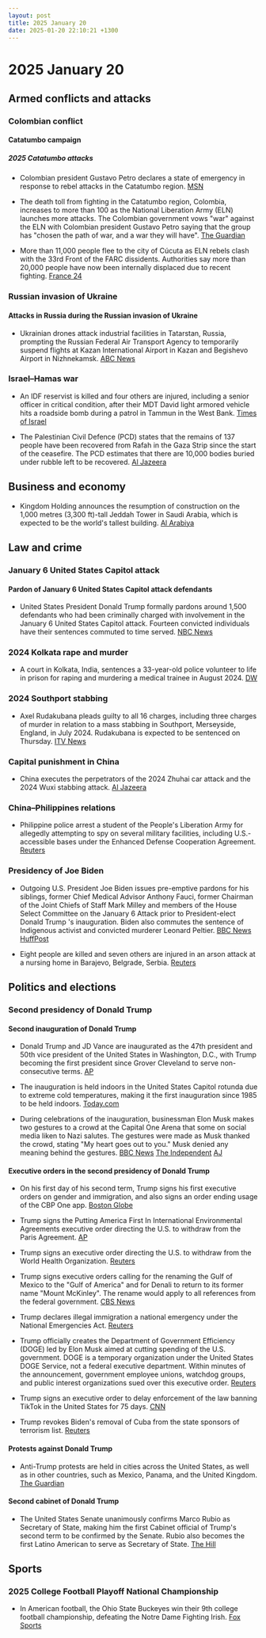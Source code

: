 ```yaml
---
layout: post
title: 2025 January 20
date: 2025-01-20 22:10:21 +1300
---
```


# 2025 January 20

## Armed conflicts and attacks

### Colombian conflict

#### Catatumbo campaign

##### 2025 Catatumbo attacks

- Colombian president Gustavo Petro declares a state of emergency in response to rebel attacks in the Catatumbo region. [MSN](https://www.msn.com/en-gb/news/world/colombia-to-declare-state-of-emergency-as-violence-in-northern-regions-spikes/ar-AA1xy0fj)

- The death toll from fighting in the Catatumbo region, Colombia, increases to more than 100 as the National Liberation Army (ELN) launches more attacks. The Colombian government vows "war" against the ELN with Colombian president Gustavo Petro saying that the group has "chosen the path of war, and a war they will have". [The Guardian](https://www.theguardian.com/world/2025/jan/20/colombia-guerrilla-violence-deaths)

- More than 11,000 people flee to the city of Cúcuta as ELN rebels clash with the 33rd Front of the FARC dissidents. Authorities say more than 20,000 people have now been internally displaced due to recent fighting. [France 24](https://www.france24.com/en/live-news/20250120-colombia-troops-try-to-contain-guerrilla-violence-that-has-killed-100)

### Russian invasion of Ukraine

#### Attacks in Russia during the Russian invasion of Ukraine

- Ukrainian drones attack industrial facilities in Tatarstan, Russia, prompting the Russian Federal Air Transport Agency to temporarily suspend flights at Kazan International Airport in Kazan and Begishevo Airport in Nizhnekamsk. [ABC News](https://abcnews.go.com/International/drones-attack-russian-military-industrial-hub-600-miles/story?id=117876447)

### Israel–Hamas war

- An IDF reservist is killed and four others are injured, including a senior officer in critical condition, after their MDT David light armored vehicle hits a roadside bomb during a patrol in Tammun in the West Bank. [Times of Israel](https://www.timesofisrael.com/liveblog_entry/idf-reservist-killed-two-others-wounded-by-roadside-bomb-in-west-bank-overnight/)

- The Palestinian Civil Defence (PCD) states that the remains of 137 people have been recovered from Rafah in the Gaza Strip since the start of the ceasefire. The PCD estimates that there are 10,000 bodies buried under rubble left to be recovered. [Al Jazeera](https://www.aljazeera.com/news/liveblog/2025/1/20/live-palestinian-prisoners-freed-by-israel-after-captives-released-in-gaza?update=3454862)

## Business and economy

- Kingdom Holding announces the resumption of construction on the 1,000 metres (3,300 ft)-tall Jeddah Tower in Saudi Arabia, which is expected to be the world's tallest building. [Al Arabiya](https://www.alarabiya.net/aswaq/realestate/2025/01/20/-%D8%A7%D9%84%D9%85%D9%85%D9%84%D9%83%D8%A9-%D8%A7%D9%84%D9%82%D8%A7%D8%A8%D8%B6%D8%A9-%D8%AA%D8%B9%D9%84%D9%86-%D8%A7%D8%B3%D8%AA%D8%A6%D9%86%D8%A7%D9%81-%D8%A3%D8%B9%D9%85%D8%A7%D9%84-%D8%A8%D9%86%D8%A7%D8%A1-%D8%A8%D8%B1%D8%AC-%D8%AC%D8%AF%D8%A9-%D8%A7%D9%84%D8%A3%D8%B7%D9%88%D9%84-%D9%81%D9%8A-%D8%A7%D9%84%D8%B9%D8%A7%D9%84%D9%85)

## Law and crime

### January 6 United States Capitol attack

#### Pardon of January 6 United States Capitol attack defendants

- United States President Donald Trump formally pardons around 1,500 defendants who had been criminally charged with involvement in the January 6 United States Capitol attack. Fourteen convicted individuals have their sentences commuted to time served. [NBC News](https://www.nbcnews.com/politics/justice-department/trump-set-pardon-defendants-stormed-capitol-jan-6-2021-rcna187735)

### 2024 Kolkata rape and murder

- A court in Kolkata, India, sentences a 33-year-old police volunteer to life in prison for raping and murdering a medical trainee in August 2024. [DW](https://www.dw.com/en/india-man-jailed-for-life-in-doctor-rape-murder-case/a-71346298)

### 2024 Southport stabbing

- Axel Rudakubana pleads guilty to all 16 charges, including three charges of murder in relation to a mass stabbing in Southport, Merseyside, England, in July 2024. Rudakubana is expected to be sentenced on Thursday. [ITV News](https://www.itv.com/news/granada/2025-01-20/rudakubana-changes-pleas-to-guilty-on-first-day-of-trial-for-southport-attack)

### Capital punishment in China

- China executes the perpetrators of the 2024 Zhuhai car attack and the 2024 Wuxi stabbing attack. [Al Jazeera](https://www.aljazeera.com/news/2025/1/20/china-executes-two-men-for-committing-deadly-revenge-on-society-crimes)

### China–Philippines relations

- Philippine police arrest a student of the People's Liberation Army for allegedly attempting to spy on several military facilities, including U.S.-accessible bases under the Enhanced Defense Cooperation Agreement. [Reuters](https://www.reuters.com/world/asia-pacific/philippines-arrests-chinese-national-suspicion-espionage-2025-01-20/)

### Presidency of Joe Biden

- Outgoing U.S. President Joe Biden issues pre-emptive pardons for his siblings, former Chief Medical Advisor Anthony Fauci, former Chairman of the Joint Chiefs of Staff Mark Milley and members of the House Select Committee on the January 6 Attack prior to President-elect Donald Trump 's inauguration. Biden also commutes the sentence of Indigenous activist and convicted murderer Leonard Peltier. [BBC News](https://www.bbc.co.uk/news/articles/c8r5g5dezk4o) [HuffPost](https://www.huffpost.com/entry/joe-biden-leonard-peltier-clemency_n_67608b04e4b0d06419ec6367)

- Eight people are killed and seven others are injured in an arson attack at a nursing home in Barajevo, Belgrade, Serbia. [Reuters](https://www.reuters.com/world/europe/eight-die-seven-injured-serbian-retirement-home-fire-2025-01-20/)

## Politics and elections

### Second presidency of Donald Trump

#### Second inauguration of Donald Trump

- Donald Trump and JD Vance are inaugurated as the 47th president and 50th vice president of the United States in Washington, D.C., with Trump becoming the first president since Grover Cleveland to serve non-consecutive terms. [AP](https://apnews.com/live/trump-inauguration-updates)

- The inauguration is held indoors in the United States Capitol rotunda due to extreme cold temperatures, making it the first inauguration since 1985 to be held indoors. [Today.com](https://www.today.com/news/politics/donald-trump-2025-indoor-inauguration-weather-rcna188400)

- During celebrations of the inauguration, businessman Elon Musk makes two gestures to a crowd at the Capital One Arena that some on social media liken to Nazi salutes. The gestures were made as Musk thanked the crowd, stating "My heart goes out to you." Musk denied any meaning behind the gestures. [BBC News](https://www.bbc.com/news/articles/cy48v1x4dv4o) [The Independent](https://www.independent.co.uk/news/world/americas/us-politics/elon-musk-salute-trump-inauguration-b2683095.html) [AJ](https://www.aljazeera.com/economy/2025/1/21/musk-accused-of-giving-nazi-salute-during-trump-inauguration-celebrations)

#### Executive orders in the second presidency of Donald Trump

- On his first day of his second term, Trump signs his first executive orders on gender and immigration, and also signs an order ending usage of the CBP One app. [Boston Globe](https://www.bostonglobe.com/2025/01/20/nation/donald-trump-executive-orders/)

- Trump signs the Putting America First In International Environmental Agreements executive order directing the U.S. to withdraw from the Paris Agreement. [AP](https://apnews.com/article/trump-paris-agreement-climate-change-788907bb89fe307a964be757313cdfb0)

- Trump signs an executive order directing the U.S. to withdraw from the World Health Organization. [Reuters](https://www.reuters.com/world/us/trump-signs-executive-withdrawing-world-health-organization-2025-01-21/)

- Trump signs executive orders calling for the renaming the Gulf of Mexico to the "Gulf of America" and for Denali to return to its former name "Mount McKinley". The rename would apply to all references from the federal government. [CBS News](https://www.cbsnews.com/news/trump-rename-gulf-of-mexico-denali/)

- Trump declares illegal immigration a national emergency under the National Emergencies Act. [Reuters](https://www.reuters.com/world/us/trump-declare-national-emergency-border-trump-official-says-2025-01-20/)

- Trump officially creates the Department of Government Efficiency (DOGE) led by Elon Musk aimed at cutting spending of the U.S. government. DOGE is a temporary organization under the United States DOGE Service, not a federal executive department. Within minutes of the announcement, government employee unions, watchdog groups, and public interest organizations sued over this executive order. [Reuters](https://www.reuters.com/world/us/trump-use-one-his-first-executive-orders-create-doge-semafor-reports-2025-01-20/)

- Trump signs an executive order to delay enforcement of the law banning TikTok in the United States for 75 days. [CNN](https://www.cnn.com/2025/01/20/tech/tiktok-future-donald-trump-ban-sale/index.html)

- Trump revokes Biden's removal of Cuba from the state sponsors of terrorism list. [Reuters](https://www.reuters.com/world/americas/trump-revokes-biden-removal-cuba-us-state-sponsors-terrorism-list-2025-01-21/)

#### Protests against Donald Trump

- Anti-Trump protests are held in cities across the United States, as well as in other countries, such as Mexico, Panama, and the United Kingdom. [The Guardian](https://www.theguardian.com/us-news/gallery/2025/jan/20/anti-trump-protests-photos)

#### Second cabinet of Donald Trump

- The United States Senate unanimously confirms Marco Rubio as Secretary of State, making him the first Cabinet official of Trump's second term to be confirmed by the Senate. Rubio also becomes the first Latino American to serve as Secretary of State. [The Hill](https://thehill.com/policy/international/5096622-senate-confirms-marco-rubio-secretary/)

## Sports

### 2025 College Football Playoff National Championship

- In American football, the Ohio State Buckeyes win their 9th college football championship, defeating the Notre Dame Fighting Irish. [Fox Sports](https://www.foxsports.com/live-blog/college-football/ohio-state-vs-notre-dame-live-updates-cfp-national-championship-highlights)